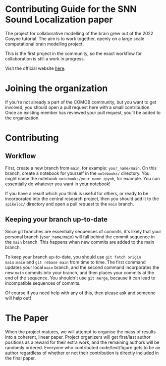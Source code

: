 # Contributing Guide for the SNN Sound Localization paper

The project for collaborative modelling of the brain grew out of the 2022 Cosyne tutorial. The aim is to work together, openly on a large scale computational brain modelling project.

This is the first project in the community, so the exact workflow for collaboration is still a work in progress.

Visit the official website [here](https://comob-project.github.io/).

# Joining the organization

If you're not already a part of the COMOB community, but you want to get involved, you should open a pull request here
with a small contribution. Once an existing member has reviewed your pull request, you’ll be added to the organization.

# Contributing

## Workflow

First, create a new branch from `main`, for example: `your_name/main`. On this branch, create a notebook
for yourself in the `notebooks/` directory. You might name the notebook `notebooks/your_name.ipynb`, for example. You
can essentially do whatever you want in your notebook!

If you have a result which you think is useful for others, or ready to be incorporated into the central research
project, then you should add it to the `spikeloc/` directory and open a pull request to the `main` branch.

## Keeping your branch up-to-date

Since git branches are essentially sequences of commits, it's likely that your personal branch (`your_name/main`) will fall 
behind the commit sequence in the `main` branch. This happens when new commits are added to the main branch.

To keep your branch up-to-date, you should use  `git fetch origin main:main` and `git rebase main` from time to time. The
first command updates your local `main` branch, and the second command incorporates the new `main` commits into your branch,
and then places your commits at the end of the sequence. You shouldn't use `git merge`, because it can lead to
incompatible sequences of commits.

Of course if you need help with any of this, then please ask and someone will help out!

# The Paper

When the project matures, we will attempt to organise the mass of results into a coherent, linear paper. Project organizers will
get first/last author positions as a reward for their extra work, and the remaining authors will be randomly ordered. Everyone who
contributed code/text/figure gets to be an author regardless of whether or not their contribution is directly included in the final paper.

